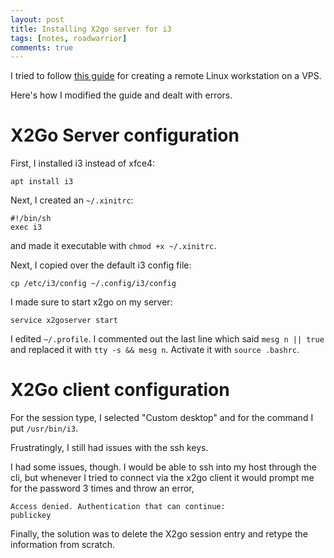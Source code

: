 ```yaml
---
layout: post
title: Installing X2go server for i3
tags: [notes, roadwarrior]
comments: true
---
```


I tried to follow [this guide](https://cepa.io/2018/08/05/building-an-ultimate-remote-linux-workstation/) for creating a remote Linux workstation on a VPS. 

Here's how I modified the guide and dealt with errors.

# X2Go Server configuration

First, I installed i3 instead of xfce4:

~~~
apt install i3
~~~

Next, I created an `~/.xinitrc`:

~~~
#!/bin/sh
exec i3
~~~

and made it executable with `chmod +x ~/.xinitrc`.

Next, I copied over the default i3 config file:

~~~
cp /etc/i3/config ~/.config/i3/config
~~~

I made sure to start x2go on my server:

~~~
service x2goserver start
~~~

I edited `~/.profile`. I commented out the last line which said `mesg n || true` and replaced it with `tty -s && mesg n`. Activate it with `source .bashrc`.

# X2Go client configuration

For the session type, I selected "Custom desktop" and for the command I put `/usr/bin/i3`.

Frustratingly, I still had issues with the ssh keys.

I had some issues, though. I would be able to ssh into my host through the cli, but whenever I tried to connect via the x2go client it would prompt me for the password 3 times and throw an error, 

~~~
Access denied. Authentication that can continue:
publickey
~~~

Finally, the solution was to delete the X2go session entry and retype the information from scratch.
